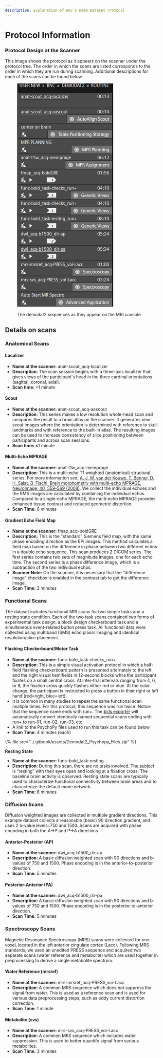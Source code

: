 ```yaml
---
description: Explanation of BNC's Demo Dataset Protocol
---
```


# Protocol Information

### Protocol Design at the Scanner

This image shows the protocol as it appears on the scanner under the protocol tree.  The order in which the scans are listed corresponds to the order in which they are run during scanning.  Additional descriptions for each of the scans can be found below.&#x20;

<figure><img src="../.gitbook/assets/demodat2_sequence.png" alt=""><figcaption><p>The demodat2 sequences as they appear on the MRI console</p></figcaption></figure>

## Details on scans&#x20;

### Anatomical Scans

#### Localizer

* **Name at the scanner:** anat-scout\_acq-localizer
* **Description:** The scan session begins with a three-axis localizer that gives views of the participant's head in the three cardinal orientations (sagittal, coronal, axial).&#x20;
* **Scan time:** <1 minute

#### Scout

* **Name at the scanner:** anat-scout\_acq-aascout
* **Description:** This series makes a low resolution whole-head scan and compares the result to a brain atlas on the scanner. It generates new scout images where the orientation is determined with reference to skull landmarks and with reference to the built-in atlas. The resulting images can be used to increase consistency of slice positioning between participants and across scan sessions. &#x20;
* **Scan time: <**&#x31; minute

#### **Multi-Echo MPRAGE**

* **Name at the scanner:** anat-t1w\_acq-memprage
* **Description:** This is a multi-echo T1 weighted (anatomical) structural series. For more information see; [A. J. W. van der Kouwe, T. Benner, D. H. Salat, B. Fischl, Brain morphometry with multi-echo MPRAGE, NeuroImage, 40, 559–569 (2008)](https://pubmed.ncbi.nlm.nih.gov/18242102/). We collect the individual echoes and the RMS images are calculated by combining the individual echos. Compared to a single-echo MPRAGE, the multi-echo MPRAGE provides enhanced tissue contrast and reduced geometric distortion.
* **Scan Time:** 6 minutes

#### Gradient Echo Field Map

* **Name at the scanner:** fmap\_acq-boldGRE
* **Description:** This is the "standard" Siemens field map, with the same phase encoding direction as the EPI images. This method calculates a field map based on the difference in phase between two different echos in a double echo sequence. This scan produces 2 DICOM series. The first series contains two sets of magnitude images, one for each echo time. The second series is a phase difference image, which is a subtraction of the two individual echos.&#x20;
* **Scanner Note:** On the scanner, it is necessary that the "difference image" checkbox is enabled in the contrast tab to get the difference imag&#x65;**.**&#x20;
* **Scan Time:** 2 minutes

### Functional Scans

The dataset includes functional MRI scans for two simple tasks and a resting state condition.  Each of the two task scans contained two forms of experimental task design: a block design checkerboard task and a simultaneous event-related button press task. All functional data were collected using multiband (SMS) echo planar imaging and identical resolution/slice placement.

#### Flashing Checkerboard/Motor Task

* **Name at the scanner:** func-bold\_task-checks\_run+
* **Description:** This is a simple visual activation protocol in which a half-field flashing checkerboard pattern is presented alternately to the left and the right visual hemifields in 12-second blocks while the participant fixates on a small central cross. At inter-trial intervals ranging from 4, 6, or 8, the fixation cross quickly flashes either red or blue. At the color change, the participant is instructed to press a button in their right or left hand (red=right, blue=left).&#x20;
* &#x20;It is common in many studies to repeat the same functional scan multiple times. For this protocol, this sequence was run twice.  Notice that the sequence name ends with run+.  The [bids exporter](../xnat-to-bids-intro/getting-started.md) will automatically convert identically named sequential scans ending with run+ to run-01, run-02, run-03, etc.&#x20;
* A link to the PsychoPy files used to run this task can be found below
* **Scan Time:** 4 minutes (each)

{% file src="../.gitbook/assets/Demodat2_Psychopy_Files.zip" %}

**Resting State**

* **Name at the scanner:** func-bold\_task-resting
* **Description:** During this scan, there are no tasks involved. The subject is “resting” with their eyes open and looking at a fixation cross. The baseline brain activity is observed. Resting state scans are typically used to characterize functional connectivity between brain areas and to characterize the default mode network.
* **Scan Time:** 8 minutes

### Diffusion Scans

Diffusion weighted images are collected in multiple gradient directions. This example dataset collects a reasonable (basic) 90 direction gradient, and uses 2 b-value levels: 750 and 1500. Scans are acquired with phase encoding in both the A->P and P->A directions

#### Anterior-Posterior (AP)

* **Name at the scanner:** dwi\_acq-b1500\_dir-ap
* **Description:** A basic diffusion weighted scan with 90 directions and b-values of 750 and 1500.  Phase encoding is in the anterior-to-posterior direction.
* **Scan Time:** 5 minutes

#### Posterior-Anterior (PA)

* **Name at the scanner:** dwi\_acq-b1500\_dir-pa
* **Description:** A basic diffusion weighted scan with 90 directions and b-values of 750 and 1500.  Phase encoding is in the posterior-to-anterior direction.
* **Scan Time:** 5 minutes

### Spectroscopy Scans

Magnetic Resonance Spectroscopy (MRS) scans were collected for one voxel, located in the left anterior cingulate cortex (Lacc). Following MRS standards, we used an unedited PRESS sequence and acquired two separate scans (water reference and metabolite) which are used together in preprocessing to derive a single metabolite spectrum.&#x20;

#### Water Reference (mrsref)

* **Name at the scanner:** mrs-mrsref\_acq-PRESS\_voi-Lacc
* **Description:** A common MRS sequence which does not suppress the signal from water. This is used as a reference scan and is used for various data preprocessing steps, such as eddy current distortion correction.&#x20;
* **Scan Time:** 1 minute

#### Metabolite (svs)

* **Name at the scanner:** mrs-svs\_acq-PRESS\_voi-Lacc
* **Description:** A common MRS sequence which includes water suppression. This is used to better quantify signal from various metabolites.&#x20;
* **Scan Time:** 3 minutes
